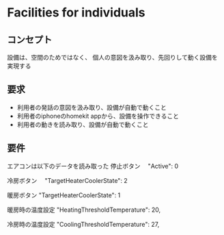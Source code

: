 # Facilities for individuals

## コンセプト
設備は、空間のためではなく、
個人の意図を汲み取り、先回りして動く設備を実現する

## 要求
- 利用者の発話の意図を汲み取り、設備が自動で動くこと
- 利用者のiphoneのhomekit appから、設備を操作できること
- 利用者の動きを読み取り、設備が自動で動くこと

## 要件

エアコンは以下のデータを読み取った
停止ボタン　
"Active": 0

冷房ボタン　
"TargetHeaterCoolerState": 2

暖房ボタン
"TargetHeaterCoolerState": 1

暖房時の温度設定
"HeatingThresholdTemperature": 20,

冷房時の温度設定
"CoolingThresholdTemperature": 27,

